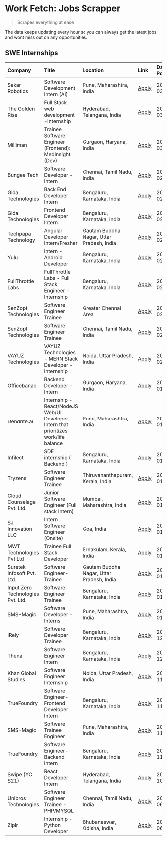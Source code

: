# Work Fetch: Jobs Scrapper
> Scrapes everything at ease

The data keeps updating every hour so you can always get the latest jobs and wont miss out on any opportunities.

## SWE Internships
<!--START_SECTION:workfetch-->
| Company                           | Title                                                                                | Location                                  | Link                                                                                                                                                                                                                                                                                              | Date Posted   |
|:----------------------------------|:-------------------------------------------------------------------------------------|:------------------------------------------|:--------------------------------------------------------------------------------------------------------------------------------------------------------------------------------------------------------------------------------------------------------------------------------------------------|:--------------|
| Sakar Robotics                    | Software Development Intern (AI)                                                     | Pune, Maharashtra, India                  | [Apply](https://in.linkedin.com/jobs/view/software-development-intern-ai-at-sakar-robotics-3848337951?position=2&pageNum=0&refId=QGIIRkYDv5YOvZ133XVhrg%3D%3D&trackingId=%2BI3oN4E9DMnKotKSzcmg%2Fw%3D%3D&trk=public_jobs_jserp-result_search-card)                                               | 2024-03-07    |
| The Golden Rise                   | Full Stack web development -Internship                                               | Hyderabad, Telangana, India               | [Apply](https://in.linkedin.com/jobs/view/full-stack-web-development-internship-at-the-golden-rise-3847033236?position=36&pageNum=0&refId=QGIIRkYDv5YOvZ133XVhrg%3D%3D&trackingId=NsopXlNyYDP9XfrMhnRDiw%3D%3D&trk=public_jobs_jserp-result_search-card)                                          | 2024-03-05    |
| Milliman                          | Trainee Software Engineer (Frontend): MedInsight (Dev)                               | Gurgaon, Haryana, India                   | [Apply](https://in.linkedin.com/jobs/view/trainee-software-engineer-frontend-medinsight-dev-at-milliman-3792874280?position=6&pageNum=0&refId=QGIIRkYDv5YOvZ133XVhrg%3D%3D&trackingId=rbEvxvtdDcaePrZJq1scrQ%3D%3D&trk=public_jobs_jserp-result_search-card)                                      | 2024-03-01    |
| Bungee Tech                       | Software Developer - Intern                                                          | Chennai, Tamil Nadu, India                | [Apply](https://in.linkedin.com/jobs/view/software-developer-intern-at-bungee-tech-3842220746?position=45&pageNum=0&refId=QGIIRkYDv5YOvZ133XVhrg%3D%3D&trackingId=VyAWoPauDwBaRECUVjSjdA%3D%3D&trk=public_jobs_jserp-result_search-card)                                                          | 2024-02-28    |
| Gida Technologies                 | Back End Developer Intern                                                            | Bengaluru, Karnataka, India               | [Apply](https://in.linkedin.com/jobs/view/back-end-developer-intern-at-gida-technologies-3836849295?position=44&pageNum=0&refId=QGIIRkYDv5YOvZ133XVhrg%3D%3D&trackingId=UyRiQXpHy6lwEUDNR7EiwA%3D%3D&trk=public_jobs_jserp-result_search-card)                                                    | 2024-02-23    |
| Gida Technologies                 | Frontend Developer Intern                                                            | Bengaluru, Karnataka, India               | [Apply](https://in.linkedin.com/jobs/view/frontend-developer-intern-at-gida-technologies-3836040945?position=11&pageNum=0&refId=QGIIRkYDv5YOvZ133XVhrg%3D%3D&trackingId=8x8GKGWoTNzaoqwKqDTMag%3D%3D&trk=public_jobs_jserp-result_search-card)                                                    | 2024-02-21    |
| Techpapa Technology               | Angular Developer Intern/Fresher                                                     | Gautam Buddha Nagar, Uttar Pradesh, India | [Apply](https://in.linkedin.com/jobs/view/angular-developer-intern-fresher-at-techpapa-technology-3834305862?position=51&pageNum=0&refId=QGIIRkYDv5YOvZ133XVhrg%3D%3D&trackingId=pqjd6GNo%2Ft6W69UoNR3tyQ%3D%3D&trk=public_jobs_jserp-result_search-card)                                         | 2024-02-20    |
| Yulu                              | Intern - Android Developer                                                           | Bengaluru, Karnataka, India               | [Apply](https://in.linkedin.com/jobs/view/intern-android-developer-at-yulu-3834459982?position=49&pageNum=0&refId=QGIIRkYDv5YOvZ133XVhrg%3D%3D&trackingId=LJpLw%2FMD4oTv3DFCTwsRlg%3D%3D&trk=public_jobs_jserp-result_search-card)                                                                | 2024-02-19    |
| FullThrottle Labs                 | FullThrottle Labs - Full Stack Engineer - Internship                                 | Bengaluru, Karnataka, India               | [Apply](https://in.linkedin.com/jobs/view/fullthrottle-labs-full-stack-engineer-internship-at-fullthrottle-labs-3829636016?position=50&pageNum=0&refId=QGIIRkYDv5YOvZ133XVhrg%3D%3D&trackingId=%2FweMzXgRDMHGXUKURGZSBw%3D%3D&trk=public_jobs_jserp-result_search-card)                           | 2024-02-17    |
| SenZopt Technologies              | Software Engineer Trainee                                                            | Greater Chennai Area                      | [Apply](https://in.linkedin.com/jobs/view/software-engineer-trainee-at-senzopt-technologies-3827688781?position=28&pageNum=0&refId=QGIIRkYDv5YOvZ133XVhrg%3D%3D&trackingId=LeCpD5vRoy9MMTm9zSlYvQ%3D%3D&trk=public_jobs_jserp-result_search-card)                                                 | 2024-02-12    |
| SenZopt Technologies              | Software Engineer Trainee                                                            | Chennai, Tamil Nadu, India                | [Apply](https://in.linkedin.com/jobs/view/software-engineer-trainee-at-senzopt-technologies-3827686880?position=39&pageNum=0&refId=QGIIRkYDv5YOvZ133XVhrg%3D%3D&trackingId=UrAmtXme8tMgoR3mJiaxAw%3D%3D&trk=public_jobs_jserp-result_search-card)                                                 | 2024-02-12    |
| VAYUZ Technologies                | VAYUZ Technologies - MERN Stack Developer - Internship                               | Noida, Uttar Pradesh, India               | [Apply](https://in.linkedin.com/jobs/view/vayuz-technologies-mern-stack-developer-internship-at-vayuz-technologies-3822619356?position=54&pageNum=0&refId=QGIIRkYDv5YOvZ133XVhrg%3D%3D&trackingId=GVEbC4Iki7FtTHQ2dE6wQg%3D%3D&trk=public_jobs_jserp-result_search-card)                          | 2024-02-10    |
| Officebanao                       | Backend Developer - Intern                                                           | Gurgaon, Haryana, India                   | [Apply](https://in.linkedin.com/jobs/view/backend-developer-intern-at-officebanao-3814263731?position=20&pageNum=0&refId=QGIIRkYDv5YOvZ133XVhrg%3D%3D&trackingId=mfVn5JAaIH36Gw6DBzv2vg%3D%3D&trk=public_jobs_jserp-result_search-card)                                                           | 2024-01-31    |
| Dendrite.ai                       | Internship - React/NodeJS Web/UI Developer Intern that prioritizes work/life balance | Pune, Maharashtra, India                  | [Apply](https://in.linkedin.com/jobs/view/internship-react-nodejs-web-ui-developer-intern-that-prioritizes-work-life-balance-at-dendrite-ai-3818948068?position=26&pageNum=0&refId=QGIIRkYDv5YOvZ133XVhrg%3D%3D&trackingId=DyEem0yAOuJb7YKBZgO0mA%3D%3D&trk=public_jobs_jserp-result_search-card) | 2024-01-31    |
| Infilect                          | SDE internship ( Backend )                                                           | Bengaluru, Karnataka, India               | [Apply](https://in.linkedin.com/jobs/view/sde-internship-backend-at-infilect-3815120558?position=21&pageNum=0&refId=QGIIRkYDv5YOvZ133XVhrg%3D%3D&trackingId=F9QoQvTxzTHnvv0yyL%2B%2B7A%3D%3D&trk=public_jobs_jserp-result_search-card)                                                            | 2024-01-25    |
| Tryzens                           | Software Engineer Trainee                                                            | Thiruvananthapuram, Kerala, India         | [Apply](https://in.linkedin.com/jobs/view/software-engineer-trainee-at-tryzens-3809363491?position=31&pageNum=0&refId=QGIIRkYDv5YOvZ133XVhrg%3D%3D&trackingId=Ysw8VcPICyfMJBAzIIDUzg%3D%3D&trk=public_jobs_jserp-result_search-card)                                                              | 2024-01-18    |
| Cloud Counselage Pvt. Ltd.        | Junior Software Engineer (Full stack Intern)                                         | Mumbai, Maharashtra, India                | [Apply](https://in.linkedin.com/jobs/view/junior-software-engineer-full-stack-intern-at-cloud-counselage-pvt-ltd-3803132814?position=22&pageNum=0&refId=QGIIRkYDv5YOvZ133XVhrg%3D%3D&trackingId=q7Uw9TWzRs4MIMJRM008FA%3D%3D&trk=public_jobs_jserp-result_search-card)                            | 2024-01-11    |
| SJ Innovation LLC                 | Intern Software Engineer (Onsite)                                                    | Goa, India                                | [Apply](https://in.linkedin.com/jobs/view/intern-software-engineer-onsite-at-sj-innovation-llc-3799959011?position=35&pageNum=0&refId=QGIIRkYDv5YOvZ133XVhrg%3D%3D&trackingId=Gcr3D6LH7f%2F9VV6gpuamcA%3D%3D&trk=public_jobs_jserp-result_search-card)                                            | 2024-01-11    |
| MWT Technologies Pvt Ltd          | Trainee Full Stack Developer                                                         | Ernakulam, Kerala, India                  | [Apply](https://in.linkedin.com/jobs/view/trainee-full-stack-developer-at-mwt-technologies-pvt-ltd-3800921715?position=7&pageNum=0&refId=QGIIRkYDv5YOvZ133XVhrg%3D%3D&trackingId=RxFvc2ezY74OWRjxcBiAjw%3D%3D&trk=public_jobs_jserp-result_search-card)                                           | 2024-01-09    |
| Suretek Infosoft Pvt. Ltd.        | Software Engineer-Trainee                                                            | Gautam Buddha Nagar, Uttar Pradesh, India | [Apply](https://in.linkedin.com/jobs/view/software-engineer-trainee-at-suretek-infosoft-pvt-ltd-3800934643?position=17&pageNum=0&refId=QGIIRkYDv5YOvZ133XVhrg%3D%3D&trackingId=rok7vRnkw6YLnDQvs6qAjg%3D%3D&trk=public_jobs_jserp-result_search-card)                                             | 2024-01-09    |
| Input Zero Technologies Pvt. Ltd. | Software Engineer Trainee                                                            | Bengaluru, Karnataka, India               | [Apply](https://in.linkedin.com/jobs/view/software-engineer-trainee-at-input-zero-technologies-pvt-ltd-3800927643?position=27&pageNum=0&refId=QGIIRkYDv5YOvZ133XVhrg%3D%3D&trackingId=Jt9s%2FFUq5sVcW6QhmL3P%2FA%3D%3D&trk=public_jobs_jserp-result_search-card)                                  | 2024-01-09    |
| SMS-Magic                         | Software Developer -Interns                                                          | Pune, Maharashtra, India                  | [Apply](https://in.linkedin.com/jobs/view/software-developer-interns-at-sms-magic-3799485343?position=29&pageNum=0&refId=QGIIRkYDv5YOvZ133XVhrg%3D%3D&trackingId=RHH36rYsIJsGvJF4XRPK6A%3D%3D&trk=public_jobs_jserp-result_search-card)                                                           | 2024-01-05    |
| iRely                             | Software Developer Trainee                                                           | Bengaluru, Karnataka, India               | [Apply](https://in.linkedin.com/jobs/view/software-developer-trainee-at-irely-3801577534?position=10&pageNum=0&refId=QGIIRkYDv5YOvZ133XVhrg%3D%3D&trackingId=7qhqaWzJoTWJQ%2Br77DQnNA%3D%3D&trk=public_jobs_jserp-result_search-card)                                                             | 2023-12-22    |
| Thena                             | Software Engineer Intern                                                             | Bengaluru, Karnataka, India               | [Apply](https://in.linkedin.com/jobs/view/software-engineer-intern-at-thena-3778731751?position=13&pageNum=0&refId=QGIIRkYDv5YOvZ133XVhrg%3D%3D&trackingId=r2oRgtVXMGyanaTz9K4ltg%3D%3D&trk=public_jobs_jserp-result_search-card)                                                                 | 2023-12-05    |
| Khan Global Studies               | Software Engineer Internship                                                         | Noida, Uttar Pradesh, India               | [Apply](https://in.linkedin.com/jobs/view/software-engineer-internship-at-khan-global-studies-3766942197?position=43&pageNum=0&refId=QGIIRkYDv5YOvZ133XVhrg%3D%3D&trackingId=xHqnansVoma28oe4V%2FB93Q%3D%3D&trk=public_jobs_jserp-result_search-card)                                             | 2023-11-27    |
| TrueFoundry                       | Software Engineer- Frontend Developer Intern                                         | Bengaluru, Karnataka, India               | [Apply](https://in.linkedin.com/jobs/view/software-engineer-frontend-developer-intern-at-truefoundry-3790095058?position=12&pageNum=0&refId=QGIIRkYDv5YOvZ133XVhrg%3D%3D&trackingId=%2BruJv%2BnEtqKqHfMQs%2BqXOg%3D%3D&trk=public_jobs_jserp-result_search-card)                                  | 2023-11-24    |
| SMS-Magic                         | Software Trainee Engineer                                                            | Pune, Maharashtra, India                  | [Apply](https://in.linkedin.com/jobs/view/software-trainee-engineer-at-sms-magic-3761409781?position=23&pageNum=0&refId=QGIIRkYDv5YOvZ133XVhrg%3D%3D&trackingId=zusATpXbqCIAxcQYWecCaA%3D%3D&trk=public_jobs_jserp-result_search-card)                                                            | 2023-11-16    |
| TrueFoundry                       | Software Engineer-Backend Intern                                                     | Bengaluru, Karnataka, India               | [Apply](https://in.linkedin.com/jobs/view/software-engineer-backend-intern-at-truefoundry-3779508170?position=25&pageNum=0&refId=QGIIRkYDv5YOvZ133XVhrg%3D%3D&trackingId=ZB7kK28Vsi9P95y4y8UgSA%3D%3D&trk=public_jobs_jserp-result_search-card)                                                   | 2023-11-10    |
| Swipe (YC S21)                    | React Developer Intern                                                               | Hyderabad, Telangana, India               | [Apply](https://in.linkedin.com/jobs/view/react-developer-intern-at-swipe-yc-s21-3737600089?position=14&pageNum=0&refId=QGIIRkYDv5YOvZ133XVhrg%3D%3D&trackingId=RUHdecuwnLbiQirVdLojWg%3D%3D&trk=public_jobs_jserp-result_search-card)                                                            | 2023-10-13    |
| Unibros Technologies              | Software Engineer Trainee - PHP/MYSQL                                                | Chennai, Tamil Nadu, India                | [Apply](https://in.linkedin.com/jobs/view/software-engineer-trainee-php-mysql-at-unibros-technologies-3656599241?position=30&pageNum=0&refId=QGIIRkYDv5YOvZ133XVhrg%3D%3D&trackingId=m%2BTn1LofMxg9KOHPwxXz1w%3D%3D&trk=public_jobs_jserp-result_search-card)                                     | 2023-06-12    |
| Ziplr                             | Internship - Python Developer                                                        | Bhubaneswar, Odisha, India                | [Apply](https://in.linkedin.com/jobs/view/internship-python-developer-at-ziplr-3645677592?position=59&pageNum=0&refId=QGIIRkYDv5YOvZ133XVhrg%3D%3D&trackingId=WHEZdFrwz1Eh5G8DmgMNWA%3D%3D&trk=public_jobs_jserp-result_search-card)                                                              | 2023-06-02    |
<!--END_SECTION:workfetch-->
